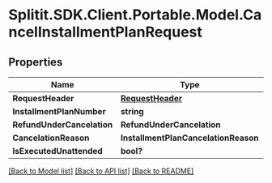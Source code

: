 # Splitit.SDK.Client.Portable.Model.CancelInstallmentPlanRequest
## Properties

Name | Type | Description | Notes
------------ | ------------- | ------------- | -------------
**RequestHeader** | [**RequestHeader**](RequestHeader.md) |  | [optional] 
**InstallmentPlanNumber** | **string** |  | [optional] 
**RefundUnderCancelation** | **RefundUnderCancelation** |  | 
**CancelationReason** | **InstallmentPlanCancelationReason** |  | 
**IsExecutedUnattended** | **bool?** |  | 

[[Back to Model list]](../README.md#documentation-for-models) [[Back to API list]](../README.md#documentation-for-api-endpoints) [[Back to README]](../README.md)

